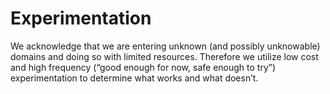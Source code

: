 # Experimentation

We acknowledge that we are entering unknown (and possibly unknowable) domains and doing so with limited resources. Therefore we utilize low cost and high frequency (“good enough for now, safe enough to try”) experimentation to determine what works and what doesn’t.

